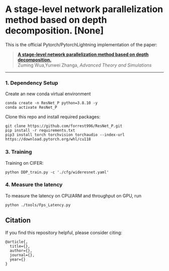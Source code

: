 # A stage-level network parallelization method based on depth decomposition. [None]

This is the official Pytorch/PytorchLightning implementation of the paper: <br/>
> [**A stage-level network parallelization method based on depth decomposition.**](https:)      
> Zuming Wua,Yunwei Zhanga, 
> *Advanced Theory and Simulations*
> 

---
### 1. Dependency Setup
Create an new conda virtual environment
```
conda create -n ResNet_P python=3.8.10 -y
conda activate ResNet_P
```
Clone this repo and install required packages:
```
git clone https://github.com/forrest996/ResNet_P.git
pip install -r requirements.txt
pip3 install torch torchvision torchaudio --index-url https://download.pytorch.org/whl/cu118
```

### 3. Training
Training on CIFER:
```
python DDP_train.py -c './cfg/wideresnet.yaml'
```

### 4. Measure the latency
To measure the latency on CPU/ARM and throughput on GPU, run
```
python ./tools/Fps_Latency.py 
```

## Citation
If you find this repository helpful, please consider citing:
```
@article{,
  title={},
  author={},
  journal={},
  year={}
}
```
